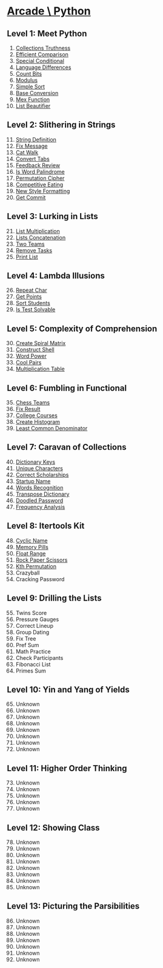 # [Arcade \ Python](https://app.codesignal.com/arcade/python-arcade/)

## Level 1: Meet Python

1. [Collections Truthness](https://github.com/RevansChen/online-judge/tree/master/Codefights/arcade/python-arcade/level-1/1.Collections-Truthness/)
2. [Efficient Comparison](https://github.com/RevansChen/online-judge/tree/master/Codefights/arcade/python-arcade/level-1/2.Efficient-Comparison/)
3. [Special Conditional](https://github.com/RevansChen/online-judge/tree/master/Codefights/arcade/python-arcade/level-1/3.Special-Conditional/)
4. [Language Differences](https://github.com/RevansChen/online-judge/tree/master/Codefights/arcade/python-arcade/level-1/4.Language-Differences/)
5. [Count Bits](https://github.com/RevansChen/online-judge/tree/master/Codefights/arcade/python-arcade/level-1/5.Count-Bits/)
6. [Modulus](https://github.com/RevansChen/online-judge/tree/master/Codefights/arcade/python-arcade/level-1/6.Modulus/)
7. [Simple Sort](https://github.com/RevansChen/online-judge/tree/master/Codefights/arcade/python-arcade/level-1/7.Simple-Sort/)
8. [Base Conversion](https://github.com/RevansChen/online-judge/tree/master/Codefights/arcade/python-arcade/level-1/8.Base-Conversion/)
9. [Mex Function](https://github.com/RevansChen/online-judge/tree/master/Codefights/arcade/python-arcade/level-1/9.Mex-Function/)
10. [List Beautifier](https://github.com/RevansChen/online-judge/tree/master/Codefights/arcade/python-arcade/level-1/10.List-Beautifier/)

## Level 2: Slithering in Strings

11. [String Definition](https://github.com/RevansChen/online-judge/tree/master/Codefights/arcade/python-arcade/level-2/11.String-Definition/)
12. [Fix Message](https://github.com/RevansChen/online-judge/tree/master/Codefights/arcade/python-arcade/level-2/12.Fix-Message/)
13. [Cat Walk](https://github.com/RevansChen/online-judge/tree/master/Codefights/arcade/python-arcade/level-2/13.Cat-Walk/)
14. [Convert Tabs](https://github.com/RevansChen/online-judge/tree/master/Codefights/arcade/python-arcade/level-2/14.Convert-Tabs/)
15. [Feedback Review](https://github.com/RevansChen/online-judge/tree/master/Codefights/arcade/python-arcade/level-2/15.Feedback-Review/)
16. [Is Word Palindrome](https://github.com/RevansChen/online-judge/tree/master/Codefights/arcade/python-arcade/level-2/16.Is-Word-Palindrome/)
17. [Permutation Cipher](https://github.com/RevansChen/online-judge/tree/master/Codefights/arcade/python-arcade/level-2/17.Permutation-Cipher/)
18. [Competitive Eating](https://github.com/RevansChen/online-judge/tree/master/Codefights/arcade/python-arcade/level-2/18.Competitive-Eating/)
19. [New Style Formatting](https://github.com/RevansChen/online-judge/tree/master/Codefights/arcade/python-arcade/level-2/19.New-Style-Formatting/)
20. [Get Commit](https://github.com/RevansChen/online-judge/tree/master/Codefights/arcade/python-arcade/level-2/20.Get-Commit/)

## Level 3: Lurking in Lists

21. [List Multiplication](https://github.com/RevansChen/online-judge/tree/master/Codefights/arcade/python-arcade/level-3/21.List-Multiplication/)
22. [Lists Concatenation](https://github.com/RevansChen/online-judge/tree/master/Codefights/arcade/python-arcade/level-3/22.Lists-Concatenation/)
23. [Two Teams](https://github.com/RevansChen/online-judge/tree/master/Codefights/arcade/python-arcade/level-3/23.Two-Teams/)
24. [Remove Tasks](https://github.com/RevansChen/online-judge/tree/master/Codefights/arcade/python-arcade/level-3/24.Remove-Tasks/)
25. [Print List](https://github.com/RevansChen/online-judge/tree/master/Codefights/arcade/python-arcade/level-3/25.Print-List/)

## Level 4: Lambda Illusions

26. [Repeat Char](https://github.com/RevansChen/online-judge/tree/master/Codefights/arcade/python-arcade/level-4/26.Repeat-Char/)
27. [Get Points](https://github.com/RevansChen/online-judge/tree/master/Codefights/arcade/python-arcade/level-4/27.Get-Points/)
28. [Sort Students](https://github.com/RevansChen/online-judge/tree/master/Codefights/arcade/python-arcade/level-4/28.Sort-Students/)
29. [Is Test Solvable](https://github.com/RevansChen/online-judge/tree/master/Codefights/arcade/python-arcade/level-4/29.Is-Test-Solvable/)

## Level 5: Complexity of Comprehension

30. [Create Spiral Matrix](https://github.com/RevansChen/online-judge/tree/master/Codefights/arcade/python-arcade/level-5/30.Create-Spiral-Matrix/)
31. [Construct Shell](https://github.com/RevansChen/online-judge/tree/master/Codefights/arcade/python-arcade/level-5/31.Construct-Shell/)
32. [Word Power](https://github.com/RevansChen/online-judge/tree/master/Codefights/arcade/python-arcade/level-5/32.Word-Power/)
33. [Cool Pairs](https://github.com/RevansChen/online-judge/tree/master/Codefights/arcade/python-arcade/level-5/33.Cool-Pairs/)
34. [Multiplication Table](https://github.com/RevansChen/online-judge/tree/master/Codefights/arcade/python-arcade/level-5/34.Multiplication-Table/)

## Level 6: Fumbling in Functional

35. [Chess Teams](https://github.com/RevansChen/online-judge/tree/master/Codefights/arcade/python-arcade/level-6/35.Chess-Teams/)
36. [Fix Result](https://github.com/RevansChen/online-judge/tree/master/Codefights/arcade/python-arcade/level-6/36.Fix-Result/)
37. [College Courses](https://github.com/RevansChen/online-judge/tree/master/Codefights/arcade/python-arcade/level-6/37.College-Courses/)
38. [Create Histogram](https://github.com/RevansChen/online-judge/tree/master/Codefights/arcade/python-arcade/level-6/38.Create-Histogram/)
39. [Least Common Denominator](https://github.com/RevansChen/online-judge/tree/master/Codefights/arcade/python-arcade/level-6/39.Least-Common-Denominator/)

## Level 7: Caravan of Collections

40. [Dictionary Keys](https://github.com/RevansChen/online-judge/tree/master/Codefights/arcade/python-arcade/level-7/40.Dictionary-Keys/)
41. [Unique Characters](https://github.com/RevansChen/online-judge/tree/master/Codefights/arcade/python-arcade/level-7/41.Unique-Characters/)
42. [Correct Scholarships](https://github.com/RevansChen/online-judge/tree/master/Codefights/arcade/python-arcade/level-7/42.Correct-Scholarships/)
43. [Startup Name](https://github.com/RevansChen/online-judge/tree/master/Codefights/arcade/python-arcade/level-7/43.Startup-Name/)
44. [Words Recognition](https://github.com/RevansChen/online-judge/tree/master/Codefights/arcade/python-arcade/level-7/44.Words-Recognition/)
45. [Transpose Dictionary](https://github.com/RevansChen/online-judge/tree/master/Codefights/arcade/python-arcade/level-7/45.Transpose-Dictionary/)
46. [Doodled Password](https://github.com/RevansChen/online-judge/tree/master/Codefights/arcade/python-arcade/level-7/46.Doodled-Password/)
47. [Frequency Analysis](https://github.com/RevansChen/online-judge/tree/master/Codefights/arcade/python-arcade/level-7/47.Frequency-Analysis/)

## Level 8: Itertools Kit

48. [Cyclic Name](https://github.com/RevansChen/online-judge/tree/master/Codefights/arcade/python-arcade/level-8/48.Cyclic-Name/)
49. [Memory Pills](https://github.com/RevansChen/online-judge/tree/master/Codefights/arcade/python-arcade/level-8/49.Memory-Pills/)
50. [Float Range](https://github.com/RevansChen/online-judge/tree/master/Codefights/arcade/python-arcade/level-8/50.Float-Range/)
51. [Rock Paper Scissors](https://github.com/RevansChen/online-judge/tree/master/Codefights/arcade/python-arcade/level-8/51.Rock-Paper-Scissors/)
52. [Kth Permutation](https://github.com/RevansChen/online-judge/tree/master/Codefights/arcade/python-arcade/level-8/52.Kth-Permutation/)
53. Crazyball
54. Cracking Password

## Level 9: Drilling the Lists

55. Twins Score
56. Pressure Gauges
57. Correct Lineup
58. Group Dating
59. Fix Tree
60. Pref Sum
61. Math Practice
62. Check Participants
63. Fibonacci List
64. Primes Sum

## Level 10: Yin and Yang of Yields

65. Unknown
66. Unknown
67. Unknown
68. Unknown
69. Unknown
70. Unknown
71. Unknown
72. Unknown

## Level 11: Higher Order Thinking

73. Unknown
74. Unknown
75. Unknown
76. Unknown
77. Unknown

## Level 12: Showing Class

78. Unknown
79. Unknown
80. Unknown
81. Unknown
82. Unknown
83. Unknown
84. Unknown
85. Unknown

## Level 13: Picturing the Parsibilities

86. Unknown
87. Unknown
88. Unknown
89. Unknown
90. Unknown
91. Unknown
92. Unknown
